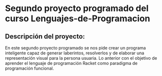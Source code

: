 # Segundo proyecto programado del curso Lenguajes-de-Programacion

## Descripción del proyecto: 
En este segundo proyecto programado se nos pide crear un programa inteligente capaz de generar laberintos, resolverlos y de elaborar una representación visual para la persona usuaria. Lo anterior con el objetivo de aprender el lenguaje de programación Racket como paradigma de programación funcional.
